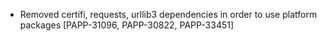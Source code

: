 * Removed certifi, requests, urllib3 dependencies in order to use platform packages [PAPP-31096, PAPP-30822, PAPP-33451]